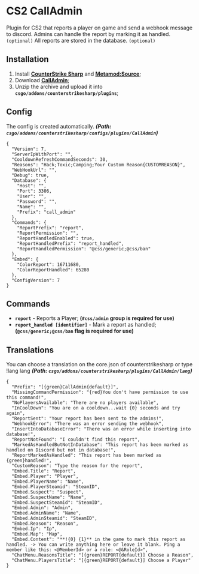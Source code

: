 # CS2 CallAdmin
Plugin for CS2 that reports a player on game and send a webhook message to discord.
Admins can handle the report by marking it as handled. `(optional)`
All reports are stored in the database. `(optional)`

## Installation
1. Install **[CounterStrike Sharp](https://github.com/roflmuffin/CounterStrikeSharp/releases)** and **[Metamod:Source](https://www.sourcemm.net/downloads.php/?branch=master)**;
3. Download **[CallAdmin](https://github.com/1Mack/CS2-CallAdmin/releases)**;
4. Unzip the archive and upload it into **`csgo/addons/counterstrikesharp/plugins`**;

## Config
The config is created automatically. ***(Path: `csgo/addons/counterstrikesharp/configs/plugins/CallAdmin`)***
```
{
  "Version": 7,
  "ServerIpWithPort": "",
  "CooldownRefreshCommandSeconds": 30,
  "Reasons": "Hack;Toxic;Camping;Your Custom Reason{CUSTOMREASON}",
  "WebHookUrl": "",
  "Debug": true,
  "Database": {
    "Host": "",
    "Port": 3306,
    "User": "",
    "Password": "",
    "Name": "",
    "Prefix": "call_admin"
  },
  "Commands": {
    "ReportPrefix": "report",
    "ReportPermission": "",
    "ReportHandledEnabled": true,
    "ReportHandledPrefix": "report_handled",
    "ReportHandledPermission": "@css/generic;@css/ban"
  },
  "Embed": {
    "ColorReport": 16711680,
    "ColorReportHandled": 65280
  },
  "ConfigVersion": 7
}
```
## Commands
- **`report`** - Reports a Player; **(`#css/admin` group is required for use)**
- **`report_handled [identifier]`** - Mark a report as handled; **(`@css/generic;@css/ban` flag is required for use)**

## Translations
You can choose a translation on the core.json of counterstrikesharp or type !lang lang ***(Path: `csgo/addons/counterstrikesharp/plugins/CallAdmin/lang`)***
```
{
  "Prefix": "[{green}CallAdmin{default}]",
  "MissingCommandPermission": "{red}You don't have permission to use this command!",
  "NoPlayersAvailable": "There are no players available",
  "InCoolDown": "You are on a cooldown...wait {0} seconds and try again",
  "ReportSent": "Your report has been sent to the admins!",
  "WebhookError": "There was an error sending the webhook",
  "InsertIntoDatabaseError": "There was an error while inserting into database!",
  "ReportNotFound": "I couldn't find this report",
  "MarkedAsHandledButNotInDatabase": "This report has been marked as handled on Discord but not in database!",
  "ReportMarkedAsHandled": "This report has been marked as {green}handled!",
  "CustomReason": "Type the reason for the report",
  "Embed.Title": "Report",
  "Embed.Player": "Player",
  "Embed.PlayerName": "Name",
  "Embed.PlayerSteamid": "SteamID",
  "Embed.Suspect": "Suspect",
  "Embed.SuspectName": "Name",
  "Embed.SuspectSteamid": "SteamID",
  "Embed.Admin": "Admin",
  "Embed.AdminName": "Name",
  "Embed.AdminSteamid": "SteamID",
  "Embed.Reason": "Reason",
  "Embed.Ip": "Ip",
  "Embed.Map": "Map",
  "Embed.Content": "**!{0} {1}** in the game to mark this report as handled. -> You can write anything here or leave it blank. Ping a member like this: <@MemberId> or a role: <@&RoleId>",
  "ChatMenu.ReasonsTitle": "[{green}REPORT{default}] Choose a Reason",
  "ChatMenu.PlayersTitle": "[{green}REPORT{default}] Choose a Player"
}
```
